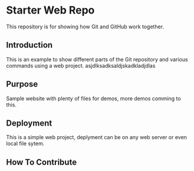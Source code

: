# Starter Web Repo

This repository is for showing how Git and GitHub work together.

## Introduction
This is an example to show different parts of the Git repository and various commands using a web project.
asjdlksadksaldjskadkladjdlas
## Purpose

Sample website with plenty of files for demos, more demos comming to this.

## Deployment

This is a simple web project, deplyment can be on any web server or even local file sytem.

## How To Contribute

